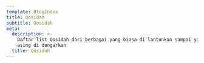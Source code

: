 ```yaml
---
template: BlogIndex
title: Qosidah
subtitle: Qosidah
meta:
  description: >-
    Daftar list Qosidah dari berbagai yang biasa di lantunkan sampai yang agak
    asing di dengarkan
  title: Qosidah
---
```



